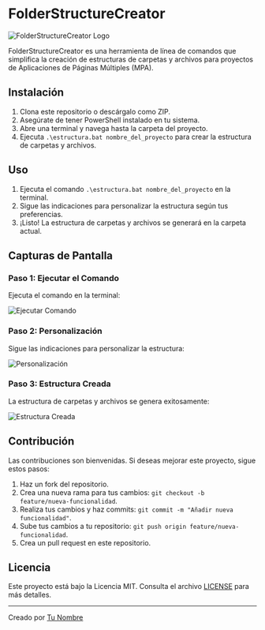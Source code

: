# FolderStructureCreator

![FolderStructureCreator Logo](images/logo.png)

FolderStructureCreator es una herramienta de línea de comandos que simplifica la creación de estructuras de carpetas y archivos para proyectos de Aplicaciones de Páginas Múltiples (MPA).

## Instalación

1. Clona este repositorio o descárgalo como ZIP.
2. Asegúrate de tener PowerShell instalado en tu sistema.
3. Abre una terminal y navega hasta la carpeta del proyecto.
4. Ejecuta `.\estructura.bat nombre_del_proyecto` para crear la estructura de carpetas y archivos.

## Uso

1. Ejecuta el comando `.\estructura.bat nombre_del_proyecto` en la terminal.
2. Sigue las indicaciones para personalizar la estructura según tus preferencias.
3. ¡Listo! La estructura de carpetas y archivos se generará en la carpeta actual.

## Capturas de Pantalla

### Paso 1: Ejecutar el Comando

Ejecuta el comando en la terminal:

![Ejecutar Comando](images/capture1.png)

### Paso 2: Personalización

Sigue las indicaciones para personalizar la estructura:

![Personalización](images/capture2.png)

### Paso 3: Estructura Creada

La estructura de carpetas y archivos se genera exitosamente:

![Estructura Creada](images/capture3.png)

## Contribución

Las contribuciones son bienvenidas. Si deseas mejorar este proyecto, sigue estos pasos:

1. Haz un fork del repositorio.
2. Crea una nueva rama para tus cambios: `git checkout -b feature/nueva-funcionalidad`.
3. Realiza tus cambios y haz commits: `git commit -m "Añadir nueva funcionalidad"`.
4. Sube tus cambios a tu repositorio: `git push origin feature/nueva-funcionalidad`.
5. Crea un pull request en este repositorio.

## Licencia

Este proyecto está bajo la Licencia MIT. Consulta el archivo [LICENSE](LICENSE) para más detalles.

---

Creado por [Tu Nombre](https://github.com/tu-usuario)
